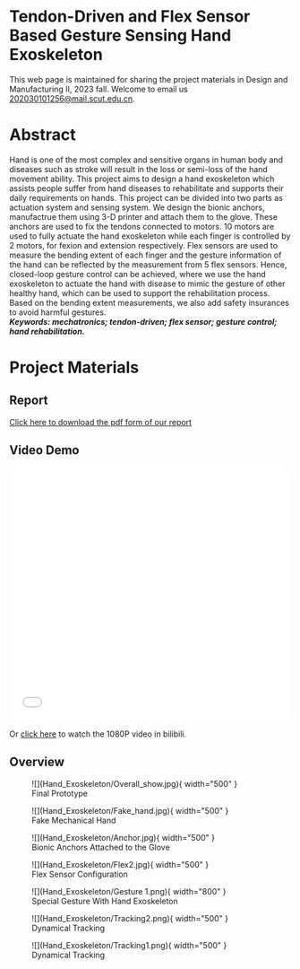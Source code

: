 # Tendon-Driven and Flex Sensor Based Gesture Sensing Hand Exoskeleton
This web page is maintained for sharing the project materials in Design and Manufacturing II, 2023 fall. Welcome to email us <202030101256@mail.scut.edu.cn>.

# Abstract
Hand is one of the most complex and sensitive organs in human body and diseases such as stroke will result in the loss or semi-loss of the hand movement ability. This project aims to design a hand exoskeleton which assists people suffer from hand diseases to rehabilitate and supports their daily requirements on hands. This project can be divided into two parts as actuation system and sensing system. We design the bionic anchors, manufactrue them using 3-D printer and attach them to the glove. These anchors are used to fix the tendons connected to motors. 10 motors are used to fully actuate the hand exoskeleton while each finger is controlled by 2 motors, for fexion and extension respectively. Flex sensors are used to measure the bending extent of each finger and the gesture information of the hand can be reflected by the measurement from 5 flex sensors. Hence, closed-loop gesture control can be achieved, where we use the hand exoskeleton to actuate the hand with disease to mimic the gesture of other healthy hand, which can be used to support the rehabilitation process. Based on the bending extent measurements, we also add safety insurances to avoid harmful gestures.  
***Keywords: mechatronics; tendon-driven; flex sensor; gesture control; hand rehabilitation.***

# Project Materials

## Report
[Click here to download the pdf form of our report](Hand_Exoskeleton/Report_Hand_Exoskeleton_SharpShooters.pdf)

## Video Demo
<iframe src="//player.bilibili.com/player.html?aid=399365953&bvid=BV1eo4y1u7Z5&cid=1148102749&page=1&high_quality=1&danmaku=0" allowfullscreen="allowfullscreen" width="100%" height="450" scrolling="no" frameborder="0" sandbox="allow-top-navigation allow-same-origin allow-forms allow-scripts"></iframe>

Or [click here](https://www.bilibili.com/video/BV1eo4y1u7Z5/?share_source=copy_web&vd_source=6e25c0ee215551350286d8e6cebc616d) to watch the 1080P video in bilibili.

## Overview

<figure markdown>
  ![](Hand_Exoskeleton/Overall_show.jpg){ width="500" }
  <figcaption>Final Prototype</figcaption>
</figure>

<figure markdown>
  ![](Hand_Exoskeleton/Fake_hand.jpg){ width="500" }
  <figcaption>Fake Mechanical Hand</figcaption>
</figure>

<figure markdown>
  ![](Hand_Exoskeleton/Anchor.jpg){ width="500" }
  <figcaption>Bionic Anchors Attached to the Glove</figcaption>
</figure>

<figure markdown>
  ![](Hand_Exoskeleton/Flex2.jpg){ width="500" }
  <figcaption>Flex Sensor Configuration</figcaption>
</figure>

<figure markdown>
  ![](Hand_Exoskeleton/Gesture 1.png){ width="800" }
  <figcaption>Special Gesture With Hand Exoskeleton</figcaption>
</figure>

<figure markdown>
  ![](Hand_Exoskeleton/Tracking2.png){ width="500" }
  <figcaption>Dynamical Tracking</figcaption>
</figure>

<figure markdown>
  ![](Hand_Exoskeleton/Tracking1.png){ width="500" }
  <figcaption>Dynamical Tracking</figcaption>
</figure>
